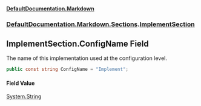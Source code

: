 #### [DefaultDocumentation\.Markdown](../../../../index.md 'index')
### [DefaultDocumentation\.Markdown\.Sections](../../../../index.md#DefaultDocumentation.Markdown.Sections 'DefaultDocumentation\.Markdown\.Sections').[ImplementSection](index.md 'DefaultDocumentation\.Markdown\.Sections\.ImplementSection')

## ImplementSection\.ConfigName Field

The name of this implementation used at the configuration level\.

```csharp
public const string ConfigName = "Implement";
```

#### Field Value
[System\.String](https://docs.microsoft.com/en-us/dotnet/api/System.String 'System\.String')